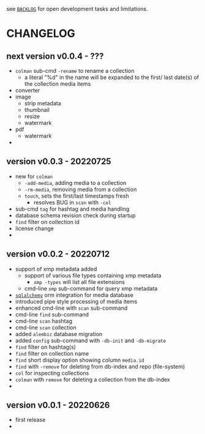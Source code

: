 
see [`BACKLOG`](https://github.com/kr-g/smog/blob/main/BACKLOG.md)
for open development tasks and limitations.


# CHANGELOG


## next version v0.0.4 - ???

- `colman` sub-cmd `-rename` to rename a collection
  - a literal "%d" in the name will be expanded to the first/ last date(s) of the collection media items
- converter
 - image 
   - strip metadata
   - thumbnail
   - resize
   - watermark   
 - pdf 
   - watermark   
- 

## version v0.0.3 - 20220725

- new for `colman`
  - `-add-media`, adding media to a collection
  - `-rm-media`, removing media from a collection
  - `touch`, sets the first/last timestamps fresh 
    - resolves BUG in `scan` with `-col`
- sub-cmd `tag` for hashtag and media handling
- database schema revision check during startup
- `find` filter on collection id
- license change
- 


## version v0.0.2 - 20220712

- support of xmp metadata added
  - support of various file types containing xmp metadata
    - `xmp -types` will list all file extensions
  - cmd-line `xmp` sub-command for query xmp metadata
- [`sqlalchemy`](https://www.sqlalchemy.org/) orm integration for media database
- introduced pipe style processing of media items
- enhanced cmd-line with `scan` sub-command
- cmd-line `find` sub-command 
- cmd-line `scan` hashtag 
- cmd-line `scan` collection 
- added `alembic` database migration
- added `config` sub-command with `-db-init` and `-db-migrate`
- `find` filter on hashtag(s)
- `find` filter on collection name
- `find` short display option showing column `media.id`
- `find` with `-remove` for deleting from db-index and repo (file-system)
- `col` for inspecting collections
- `colman` with `remove` for deleting a collection from the db-index
- 


## version v0.0.1 - 20220626

- first release
- 